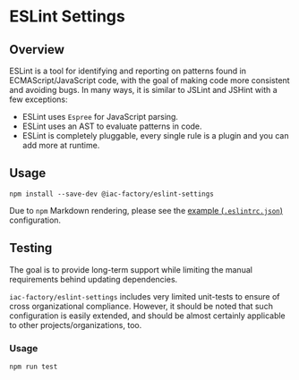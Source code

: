 # ESLint Settings #

## Overview ##

ESLint is a tool for identifying and reporting on patterns found in ECMAScript/JavaScript
code, with the goal of making code more consistent and avoiding bugs. In many ways, it is
similar to JSLint and JSHint with a few exceptions:

- ESLint uses `Espree` for JavaScript parsing.
- ESLint uses an AST to evaluate patterns in code.
- ESLint is completely pluggable, every single rule is a plugin and you can add more at runtime.

## Usage ##

```
npm install --save-dev @iac-factory/eslint-settings
```

Due to `npm` Markdown rendering, please see the [example (`.eslintrc.json`)](./example.json) configuration.

## Testing ##

The goal is to provide long-term support while limiting the manual requirements behind updating dependencies.

`iac-factory/eslint-settings` includes very limited unit-tests to ensure of cross organizational compliance.
However, it should be noted that such configuration is easily extended, and should be almost certainly
applicable to other projects/organizations, too.

### Usage ####

```bash
npm run test
```

